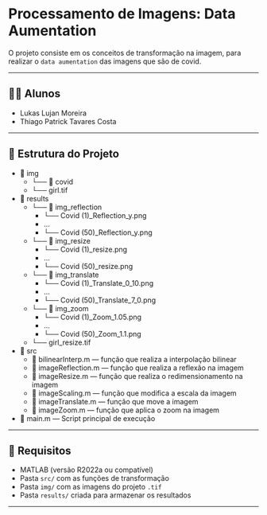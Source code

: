 # Processamento de Imagens: Data Aumentation

O projeto consiste em os conceitos de transformação na imagem, para realizar o `data aumentation` das imagens que são de covid.

---

## 👨‍💻 Alunos

- Lukas Lujan Moreira  
- Thiago Patrick Tavares Costa  

---

## 📁 Estrutura do Projeto

  - 📁 img  
    - └── 📁 covid
    - └── girl.tif
  - 📁 results  
    - └── 📁 img_reflection
        - └── Covid (1)_Reflection_y.png
        - ...
        - └── Covid (50)_Reflection_y.png
    - └── 📁 img_resize
        - └── Covid (1)_resize.png
        - ...
        - └── Covid (50)_resize.png
    - └── 📁 img_translate
        - └── Covid (1)_Translate_0_10.png
        - ...
        - └── Covid (50)_Translate_7_0.png
    - └── 📁 img_zoom
        - └── Covid (1)_Zoom_1.05.png
        - ...
        - └── Covid (50)_Zoom_1.1.png
    - └── girl_resize.tif
  - 📁 src  
    - 📄 bilinearInterp.m  — função que realiza a interpolação bilinear
    - 📄 imageReflection.m — função que realiza a reflexão na imagem
    - 📄 imageResize.m     — função que realiza o redimensionamento na imagem
    - 📄 imageScaling.m    — função que modifica a escala da imagem
    - 📄 imageTranslate.m  — função que move a imagem
    - 📄 imageZoom.m       — função que aplica o zoom na imagem
  - 📄 main.m — Script principal de execução

---

## 📌 Requisitos

- MATLAB (versão R2022a ou compatível)
- Pasta `src/` com as funções de transformação
- Pasta `img/` com as imagens do projeto `.tif`
- Pasta `results/` criada para armazenar os resultados

---
